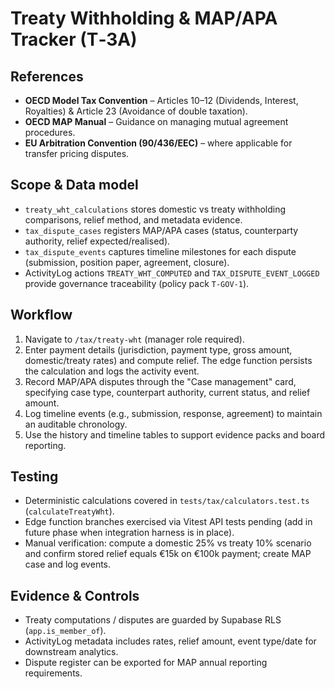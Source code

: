 # Treaty Withholding & MAP/APA Tracker (T‑3A)

## References
- **OECD Model Tax Convention** – Articles 10–12 (Dividends, Interest, Royalties) & Article 23 (Avoidance of double taxation).
- **OECD MAP Manual** – Guidance on managing mutual agreement procedures.
- **EU Arbitration Convention (90/436/EEC)** – where applicable for transfer pricing disputes.

## Scope & Data model
- `treaty_wht_calculations` stores domestic vs treaty withholding comparisons, relief method, and metadata evidence.
- `tax_dispute_cases` registers MAP/APA cases (status, counterparty authority, relief expected/realised).
- `tax_dispute_events` captures timeline milestones for each dispute (submission, position paper, agreement, closure).
- ActivityLog actions `TREATY_WHT_COMPUTED` and `TAX_DISPUTE_EVENT_LOGGED` provide governance traceability (policy pack `T-GOV-1`).

## Workflow
1. Navigate to `/tax/treaty-wht` (manager role required).
2. Enter payment details (jurisdiction, payment type, gross amount, domestic/treaty rates) and compute relief. The edge function persists the calculation and logs the activity event.
3. Record MAP/APA disputes through the "Case management" card, specifying case type, counterpart authority, current status, and relief amount.
4. Log timeline events (e.g., submission, response, agreement) to maintain an auditable chronology.
5. Use the history and timeline tables to support evidence packs and board reporting.

## Testing
- Deterministic calculations covered in `tests/tax/calculators.test.ts` (`calculateTreatyWht`).
- Edge function branches exercised via Vitest API tests pending (add in future phase when integration harness is in place).
- Manual verification: compute a domestic 25% vs treaty 10% scenario and confirm stored relief equals €15k on €100k payment; create MAP case and log events.

## Evidence & Controls
- Treaty computations / disputes are guarded by Supabase RLS (`app.is_member_of`).
- ActivityLog metadata includes rates, relief amount, event type/date for downstream analytics.
- Dispute register can be exported for MAP annual reporting requirements.
